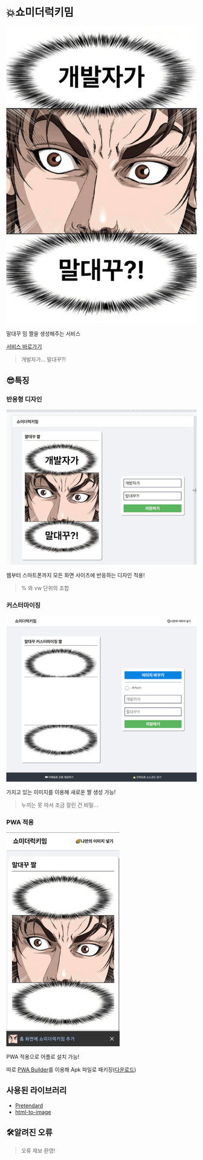 # 💥쇼미더럭키밈

<img src="./screenshots/말대꾸.png" width=512 alt="말대꾸">

말대꾸 밈 짤을 생성해주는 서비스

[서비스 바로가기](https://show-me-the-lucky-meme.vercel.app/)

> 개발자가... 말대꾸?!

## 😎특징

### 반응형 디자인
![resizing](screenshots/말대꾸.gif)

웹부터 스마트폰까지 모든 화면 사이즈에 반응하는 디자인 적용!

> % 와 vw 단위의 조합

### 커스터마이징
![custom](screenshots/custom.png)

가지고 있는 이미지를 이용해 새로운 짤 생성 가능!

> 누끼는 못 따서 조금 잘린 건 비밀...

### PWA 적용

<img src="screenshots/pwa.png" width="300">

PWA 적용으로 어플로 설치 가능!

따로 [PWA Builder](https://www.pwabuilder.com/)를 이용해 Apk 파일로 패키징([다운로드](https://github.com/CaesiumY/show-me-the-lucky-meme/releases/tag/apk))

## 사용된 라이브러리

- [Pretendard](https://github.com/orioncactus/pretendard)
- [html-to-image](https://github.com/bubkoo/html-to-image)

## 🛠알려진 오류

> 오류 제보 환영!